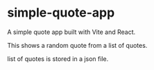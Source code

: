 # simple-quote-app

A simple quote app built with Vite and React.

This shows a random quote from a list of quotes.

list of quotes is stored in a json file.

